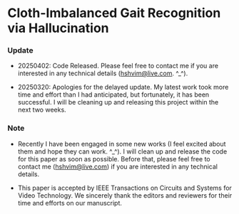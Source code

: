 # Cloth-Imbalanced Gait Recognition via Hallucination

### Update

- 20250402: Code Released. Please feel free to contact me if you are interested in any technical details (hshvim@live.com. ^_^).

- 20250320: Apologies for the delayed update. My latest work took more time and effort than I had anticipated, but fortunately, it has been successful. I will be cleaning up and releasing this project within the next two weeks.

### Note 
- Recently I have been engaged in some new works (I feel excited about them and hope they can work. ^_^). I will clean up and release the code for this paper as soon as possible. Before that, please feel free to contact me (hshvim@live.com) if you are interested in any technical details.

- This paper is accepted by IEEE Transactions on Circuits and Systems for Video Technology. We sincerely thank the editors and reviewers for their time and efforts on our manuscript.